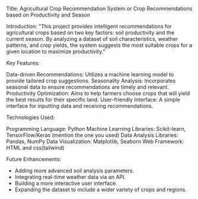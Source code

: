 Title: Agricultural Crop Recommendation System or Crop Recommendations based on Productivity and Season

Introduction: "This project provides intelligent recommendations for agricultural crops based on two key factors: soil productivity and the current season. 
By analyzing a dataset of soil characteristics, weather patterns, and crop yields, the system suggests the most suitable crops for a given location to maximize productivity."

Key Features:

Data-driven Recommendations: Utilizes a machine learning model to provide tailored crop suggestions.
Seasonality Analysis: Incorporates seasonal data to ensure recommendations are timely and relevant.
Productivity Optimization: Aims to help farmers choose crops that will yield the best results for their specific land.
User-friendly Interface: A simple interface for inputting data and receiving recommendations.

Technologies Used:

Programming Language: Python
Machine Learning Libraries: Scikit-learn, TensorFlow/Keras (mention the one you used)
Data Analysis Libraries: Pandas, NumPy
Data Visualization: Matplotlib, Seaborn
Web Framework: HTML and css(tailwind)

Future Enhancements:

* Adding more advanced soil analysis parameters.
* Integrating real-time weather data via an API.
* Building a more interactive user interface.
* Expanding the dataset to include a wider variety of crops and regions.
